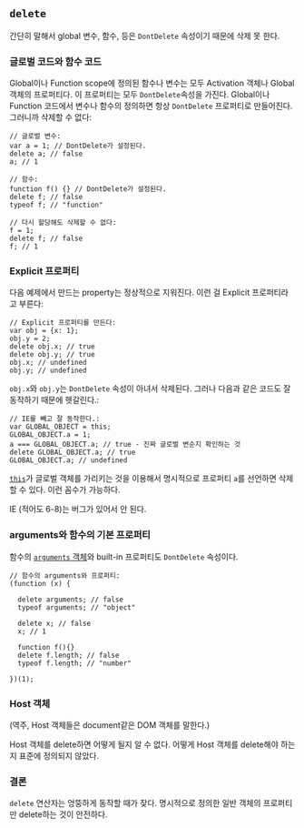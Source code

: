 ## `delete`

간단히 말해서 global 변수, 함수, 등은 `DontDelete` 속성이기 때문에 삭제 못 한다.

### 글로벌 코드와 함수 코드

Global이나 Function scope에 정의된 함수나 변수는 모두 Activation 객체나 Global 객체의 프로퍼티다. 이 프로퍼티는 모두 `DontDelete`속성을 가진다. Global이나 Function 코드에서 변수나 함수의 정의하면 항상 `DontDelete` 프로퍼티로 만들어진다. 그러니까 삭제할 수 없다:

    // 글로벌 변수:
    var a = 1; // DontDelete가 설정된다.
    delete a; // false
    a; // 1

    // 함수:
    function f() {} // DontDelete가 설정된다.
    delete f; // false
    typeof f; // "function"

    // 다시 할당해도 삭제할 수 없다:
    f = 1;
    delete f; // false
    f; // 1

### Explicit 프로퍼티

다음 예제에서 만드는 property는 정상적으로 지워진다. 이런 걸 Explicit 프로퍼티라고 부른다:

    // Explicit 프로퍼티를 만든다:
    var obj = {x: 1};
    obj.y = 2;
    delete obj.x; // true
    delete obj.y; // true
    obj.x; // undefined
    obj.y; // undefined

`obj.x`와 `obj.y`는 `DontDelete` 속성이 아녀서 삭제된다. 그러나 다음과 같은 코드도 잘 동작하기 때문에 헷갈린다.:

    // IE를 빼고 잘 동작한다.:
    var GLOBAL_OBJECT = this;
    GLOBAL_OBJECT.a = 1;
    a === GLOBAL_OBJECT.a; // true - 진짜 글로벌 변순지 확인하는 것
    delete GLOBAL_OBJECT.a; // true
    GLOBAL_OBJECT.a; // undefined

[`this`](#function.this)가 글로벌 객체를 가리키는 것을 이용해서 명시적으로 프로퍼티 `a`를 선언하면 삭제할 수 있다. 이런 꼼수가 가능하다. 

IE (적어도 6-8)는 버그가 있어서 안 된다.

### arguments와 함수의 기본 프로퍼티

함수의 [`arguments` 객체](#function.arguments)와 built-in 프로퍼티도 `DontDelete` 속성이다.

    // 함수의 arguments와 프로퍼티:
    (function (x) {
    
      delete arguments; // false
      typeof arguments; // "object"
      
      delete x; // false
      x; // 1
      
      function f(){}
      delete f.length; // false
      typeof f.length; // "number"
      
    })(1);

### Host 객체

(역주, Host 객체들은 document같은 DOM 객체를 말한다.)

Host 객체를 delete하면 어떻게 될지 알 수 없다. 어떻게 Host 객체를 delete해야 하는지 표준에 정의되지 않았다.

### 결론

`delete` 연산자는 엉뚱하게 동작할 때가 잦다. 명시적으로 정의한 일반 객체의 프로퍼티만 delete하는 것이 안전하다.
